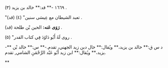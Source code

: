 ١٦٦٩ -** قد:** خالد بن يزيد (٣) .

"تعبد الشيطان مع عِيسَى سنين" (٤) (قد) .

**رَوَى عَنه:** الحين بْن طلحة (قد) .

روى لَهُ أَبُو دَاوُدَ فِي كتاب القدر" (٥) .

-** د س ق:** خالد بن يزيد،** ويُقال:** خال دبن زيد الجهني، تقدم.-** س:** خالد بْن يزيد،** ويُقال:** ابن زيد أَبُو عَبْد الرَّحْمَنِ الشامي, تقدم.

**